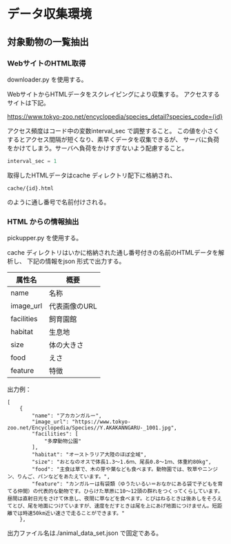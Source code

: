 # データ収集環境

## 対象動物の一覧抽出

### WebサイトのHTML取得

downloader.py を使用する。

WebサイトからHTMLデータをスクレイピングにより収集する。
アクセスするサイトは下記。

https://www.tokyo-zoo.net/encyclopedia/species_detail?species_code={id}

アクセス頻度はコード中の変数interval_sec で調整すること。
この値を小さくするとアクセス間隔が短くなり、素早くデータを収集できるが、
サーバに負荷をかけてしまう。サーバへ負荷をかけすぎないよう配慮すること。

```py
interval_sec = 1
```

取得したHTMLデータはcache ディレクトリ配下に格納され、

```
cache/{id}.html
```

のように通し番号で名前付けされる。

### HTML からの情報抽出

pickupper.py を使用する。

cache ディレクトリはいかに格納された通し番号付きの名前のHTMLデータを解析し、
下記の情報をjson 形式で出力する。

| 属性名 | 概要 |
| --- | --- |
| name | 名称 | 
| image_url | 代表画像のURL |
| facilities | 飼育園館 |
| habitat | 生息地 |
| size | 体の大きさ |
| food | えさ |
| feature | 特徴 |

出力例：

```
[
    {
        "name": "アカカンガルー",
        "image_url": "https://www.tokyo-zoo.net/Encyclopedia/Species//Y.AKAKANNGARU-_1001.jpg",
        "facilities": [
            "多摩動物公園"
        ],
        "habitat": "オーストラリア大陸のほぼ全域",
        "size": "おとなのオスで体長1.3〜1.6ｍ、尾長0.8〜1ｍ、体重約80kg",
        "food": "主食は草で、木の芽や葉なども食べます。動物園では、牧草やニンジン、りんご、パンなどをあたえています。",
        "feature": "カンガルーは有袋類（ゆうたいるい＝おなかにある袋で子どもを育てる仲間）の代表的な動物です。ひらけた草原に10〜12頭の群れをつくってくらしています。昼間は直射日光をさけて休息し、夜間に草などを食べます。とびはねるときは後あしをそろえてとび、尾を地面につけていますが、速度をだすときは尾を上にあげ地面につけません。短距離では時速50km近い速さで走ることができます。"
    },
```

出力ファイル名は./animal_data_set.json で固定である。
